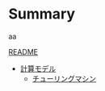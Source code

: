 # Summary

aa

[README](READMD.md)

- [計算モデル](./models_of_computation.md)
    - [チューリングマシン](./models_of_computation/Turing_machine.md)